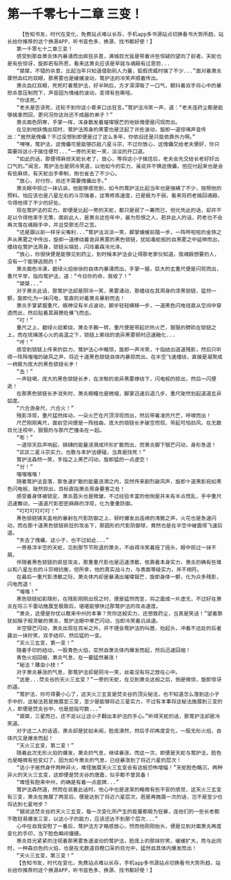 # 第一千零七十二章 三变！
        【告知书友，时代在变化，免费站点难以长存，手机app多书源站点切换看书大势所趋，站长给你推荐的这个换源APP，听书音色多、换源、找书都好使！】
       第一千零七十二章三变！
       感受到那自萧炎体内暴涌而出疯狂杀意，满城目光皆是带着许些惊疑的望向了前者，天蛇也是有些惊讶，旋即若有所思，看来这萧炎应该是早就与魂殿有过恩怨...
       “桀桀，不错的杀意，比起当年只知道借助别人力量，狐假虎威时强了不少...”面对着萧炎骤然血红的双眼，那黑雾也是缓缓波动，鹜护法的冷笑声顺着传出。
       萧炎血红双眼，死死盯着鹜护法，好半晌后，方才深深吸了一口气，颤抖着双手将心中的暴怒杀意压制而下，声音因为情绪的波动，变得有些嘶哑。
       “你该死。”
       “老夫是否该死，还轮不到你这小辈来口出狂言。”鹜护法冷笑一声，道：“老夫连药尘都是能够擒拿而回，更何况你这尚还不成器的弟子？”
       萧炎面色阴寒，手掌一挥，浑身散发着璀璨银芒的地妖傀便是闪现而出。
       在见到地妖傀出现时，鹜护法周身的黑雾也是泛起了许些波动，旋即一道惊咦声音传出：“居然是傀儡？不过没想到即便是过了这么多年，你依旧还是只能依靠外力啊。”
       “嘿嘿，鹜护法，这傀儡可是能够匹敌八星斗宗，不过你放心，这傀儡交给老夫便好，你只需要将这小子擒住便可...”一旁的天蛇一笑，淡淡的开口道。
       “如此的话，那便得麻烦天蛇长老了，放心，等将这小子擒住后，老夫会先交给长老好好出口气的。”闻言，鹜护法也是阴冷笑道，以他如今的实力，虽说并不惧这傀儡，但应付起来也是会有些麻烦，有天蛇出手牵制，倒也省去了不少心。
       “放心，对付你，尚还不需要傀儡出手。”
       萧炎眼中掠过一抹讥讽，他能够感觉到，如今的鹜护法比起当年也是强横了不少，按照他的预料，怕应该也是八星左右的斗宗强者，这等修炼速度，已是极为不弱，看来将药老擒回魂殿，令得他得了不少的好处。
       现在鹜护法的实力，即便是比起一旁的天蛇，都只是弱了一筹而已，但光凭此的话，却并不足以令得他束手无策，面前此人，是萧炎这些年中，最为怨恨之人，若非此人的话，药老也不会再次落在魂殿手中，并且受那无尽之苦。
       “还是跟以前一样牙尖嘴利...”鹜护法淡淡一笑，脚掌缓缓前踏一步，一阵哗啦啦的金铁之声从黑雾之中传出，旋即一道缭绕着诡异黑雾的黑色锁链，犹如毒蛇般的自黑雾之中延伸而出，缠绕在鹜护法周身，锁链尖端处，闪烁着森冷光泽。
       “放心，你很快便是能够见到药尘，到时候本护法会让得那老家伙知道，我魂殿想要的人，没有一个能够逃脱的！”
       萧炎面色冷漠，碧绿火焰徐徐的自体内暴涌而出，手掌一握，巨大的玄重尺便是闪现而出，重尺平举，指向鹜护法，道：“今日你的命，我收了！”
       “桀桀...”
       对于萧炎此话，那鹜护法却是阴冷一笑，黑雾涌动，那缠绕在其周身的漆黑锁链，猛然一颤，旋即化为一抹闪电，笔直的对着萧炎暴射而去！
       萧炎手掌紧握重尺，眼神没有半点波动，脚步轻轻横移一步，一道黑色闪电径直从空间中穿透而出，然后贴着其肩膀处搽飞而去。
       “叮！”
       重尺之上，碧绿火焰萦绕，萧炎手腕一转，重尺便是带起炽热火芒，狠狠的劈砍在锁链之上，而在琉璃莲心火的高温之下，锁链上萦绕的诡异黑雾顿时迅速融化...
       “哼！”
       感受到锁链上传来的巨力，鹜护法心中略惊，旋即一声冷笑，十指结出道道残影，然后只听得一阵阵嗤嗤的破风之声，将近十道黑色锁链自体内暴掠而出，在半空飞速缠绕，直接是凝聚成一柄极为庞大的黑色锁链长矛！
       “去！”
       一声轻喝，庞大的黑色锁链长矛，在浓郁的诡异黑雾缭绕下，闪电般的掠出，然后一闪便逝！
       在那黑色锁链长矛消失时，萧炎眼瞳也是微缩，脚掌迅速后退几步，重尺陡然划起道道玄异弧度。
       “六合游身尺，六合火！”
       残影浮现，重尺猛然挥动，一朵火芒在尺顶浮现而出，然后带着凌厉尺芒，呼啸而出！
       尺芒刚刚离尺，面前空间便是一阵扭曲，庞大的锁链长矛破空而现，带起可怕劲风，在无数目光注视中，狠狠的与那尺芒撞击在一起。
       “嘭！”
       一道惊天巨声响起，磅礴的能量涟漪成环形扩散而出，而萧炎脚下银芒闪动，身形急退！
       “区区二星斗宗实力，也敢与本护法硬碰，当真是找死！”
       鹜护法森然一笑，手指之上黑芒闪动，旋即猛的一点虚空！
       “分！”
       嗤嗤嗤嗤！
       随着鹜护法音落，那急速扩散的能量涟漪之内，突然传来剧烈破风声，旋即十道黑影宛如黑色闪电般，陡然掠出，目标直指萧炎周身要害之处！
       感受着身体被锁定，萧炎眉头也是微皱，不过经验丰富的他倒是并未有半点慌乱，手中重尺迅速舞动，一道道尺影密密麻麻的浮现，化为重重防御。
       “叮叮叮叮叮叮！”
       黑色锁链铺天盖地的暴射在尺影防御之上，顿时爆发出连绵的清脆之声，火花也是急速闪动，而在那十道黑色锁链疯狂的攻击下，那圆形的尺影防御球，竟然也是在半空中被震得飞速后退。
       “失去了傀儡，这小子，也不过如此...”
       一旁悬浮半空的天蛇，见到那节节败退的萧炎，不由得冷笑着摇了摇头，眼中掠过一抹不屑。
       伴随着黑色锁链的疯狂攻击，那重重尺影也是迅速溃散，依靠着本身实力，萧炎的确有些难以和八星左右的斗宗相抗衡，但所幸，他的真实战斗力，与表面等级实力，并不相符。
       在最后一重尺影溃散之际，萧炎体内却是暴涌出璀璨银芒，旋即身体一颤，化为众多残影，闪电而退！
       “嗤嗤！”
       黑色锁链如影随形，在残影刚刚出现之时，便是猛然而至，将之震成一片虚无，不过好在萧炎在将三千雷动施展至极致后，堪堪能够快过那鹜护法的攻击速度。
       “萧炎，这便是你仗以敢来中州的本事？凭你这般实力，还想救药尘，当真是笑话！”望着那犹如猴子般灵敏的萧炎，鹜护法眼中寒芒闪动，当即冷笑着讥讽道。
       半空银芒闪动，萧炎出现在百米之外，并不理会鹜护法的叫嚣，抬起头，冲着不远处的后者露出一抹狞笑，双手结印，然后猛的一变。
       “天火三玄变，第一变！”
       随着手印的结动，一股青色火焰，突然自萧炎体内爆发而起，然后迅速回缩！
       青色火焰回缩，萧炎气息，在一霎猛然暴涨！
       “秘法？雕虫小技！”
       对于萧炎暴涨的气息，那鹜护法却是阴冷一笑，丝毫没有将之放在心中。
       “这是...焚炎谷的天火三玄变？”一旁的天蛇，在见到萧炎这般之后，倒是微惊，旋即惊讶的道。
       “鹜护法，你可得要小心了，这天火三玄变是焚炎谷的顶尖秘法，也不知道怎么落到这小子手中的，这秘法若是施展至三变，至少是能够将近三星实力，不过有本事将这秘法施展到三变的人，即便是焚炎谷中，也是屈指可数...”
       “桀桀，三星而已，还不足以让这小子翻出本护法的手心。”听得天蛇的话，那鹜护法却是冷笑道。
       对于这二人的话语，萧炎却是犹如未闻，脸庞漠然，然后手印再度变化，一股无形火焰，自体内又是爆发而起！
       “天火三玄变，第二变！”
       随着此次无形火焰的爆发，萧炎的气息，继续暴涨，而这一次，即便是天蛇与鹜护法，脸色也是略微有些变幻了，因为如今萧炎的气息，已经暴涨到了将近六星的层次！
       “这小子居然身怀两种异火，难怪施展天火三玄变会有这般恐怖增幅！”天蛇脸色略沉，两种异火的天火三玄变，这即便是焚炎谷的唐震，似乎都不曾具备！
       “难怪有胆来中州，的确是有着一点底牌...”
       鹜护法森然道，然而在说着此话时，他心中也是逐渐的略微有些不安的感觉，这天火三玄变有三变，萧炎在施展了两变后，便是达到了将近六星层次，若是再施展一次的话，岂不是至少也将达到七星地步？
       “据说这焚炎谷的天火三玄变，每一次变化所产生的能量都极为狂暴，连他们的一些长老都不敢轻易爆发三变，以这小子的能力，应该还达不到那个层次...”
       心中在自我安慰了一番后，鹜护法方才略感放心，然而他刚刚抬头，便是见到对面萧炎再度变化的手印，当下脸色瞬间僵硬。
       萧炎目光紧紧的注视着那黑雾急速波动的鹜护法，脸庞上的那抹狞笑，缓缓扩大，而与此同时，一种森白色的火焰，也是在无数道目瞪口呆的目光中，猛然自其体内爆发而出！
       “天火三玄变，第三变！”
       【告知书友，时代在变化，免费站点难以长存，手机app多书源站点切换看书大势所趋，站长给你推荐的这个换源APP，听书音色多、换源、找书都好使！】